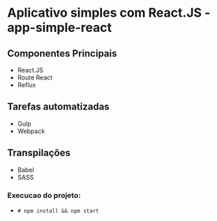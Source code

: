 # Aplicativo simples com React.JS - app-simple-react

## Componentes Principais
* React.JS
* Route React
* Reflux

## Tarefas automatizadas
* Gulp
* Webpack

## Transpilações
* Babel
* SASS

### Execucao do projeto:

* `# npm install && npm start`